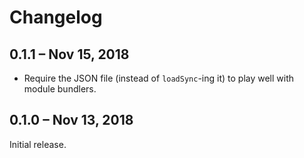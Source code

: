 # Changelog

## 0.1.1 – Nov 15, 2018

-   Require the JSON file (instead of `loadSync`-ing it) to play well with
    module bundlers.

## 0.1.0 – Nov 13, 2018

Initial release.
